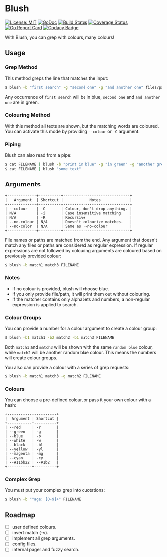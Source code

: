 # Blush

[![License: MIT](https://img.shields.io/badge/License-MIT-blue.svg)](https://opensource.org/licenses/MIT)
[![GoDoc](https://godoc.org/github.com/arsham/blush?status.svg)](http://godoc.org/github.com/arsham/blush)
[![Build Status](https://travis-ci.org/arsham/blush.svg?branch=master)](https://travis-ci.org/arsham/blush)
[![Coverage Status](https://codecov.io/gh/arsham/blush/branch/master/graph/badge.svg)](https://codecov.io/gh/arsham/blush)
[![Go Report Card](https://goreportcard.com/badge/github.com/arsham/blush)](https://goreportcard.com/report/github.com/arsham/blush)
[![Codacy Badge](https://api.codacy.com/project/badge/Grade/4d4d4330fc2e44f18da6d8012d7432b9)](https://www.codacy.com/app/arsham/blush?utm_source=github.com&amp;utm_medium=referral&amp;utm_content=arsham/blush&amp;utm_campaign=Badge_Grade)

With Blush, you can grep with colours, many colours!

## Usage

### Grep Method

This method greps the line that matches the input:
```bash
$ blush -b "first search" -g "second one" -g "and another one" files/paths
```

Any occurrence of `first search` will be in blue, `second one` and `and another one`
are in green.

### Colouring Method

With this method all texts are shown, but the matching words are coloured. You
can activate this mode by providing `--colour` or `-C` argument.

### Piping

Blush can also read from a pipe:
```bash
$ cat FILENAME | blush -b "print in blue" -g "in green" -g "another green"
$ cat FILENAME | blush "some text"
```

## Arguments

```
+-------------+----------+------------------------------+
|   Argument  | Shortcut |            Notes             |
+-------------+----------+------------------------------+
| --colour    | -C       | Colour, don't drop anything. |
| N/A         | -i       | Case insensitive matching    |
| N/A         | -R       | Recursive                    |
| --no-colour | N/A      | Doesn't colourize matches.   |
| --no-color  | N/A      | Same as --no-colour          |
+-------------+----------+------------------------------+
```

File names or paths are matched from the end. Any argument that doesn't match
any files or paths are considered as regular expression. If regular expressions
are not followed by colouring arguments are coloured based on previously
provided colour:

```bash
$ blush -b match1 match3 FILENAME
```

### Notes

* If no colour is provided, blush will choose blue.
* If you only provide file/path, it will print them out without colouring.
* If the matcher contains only alphabets and numbers, a non-regular expression is applied to search.

### Colour Groups

You can provide a number for a colour argument to create a colour group:

```bash
$ blush -b1 match1 -b2 match2 -b1 match3 FILENAME
```

Both `match1` and `match3` will be shown with the same `random blue` colour,
while `match2` will be another random blue colour. This means the numbers will
create colour groups.

You also can provide a colour with a series of grep requests:

```bash
$ blush -b match1 match3 -g match2 FILENAME
```

### Colours

You can choose a pre-defined colour, or pass it your own colour with a hash:

```
+-----------+----------+
|  Argument | Shortcut |
+-----------+----------+
| --red     | -r       |
| --green   | -g       |
| --blue    | -b       |
| --white   | -w       |
| --black   | -bl      |
| --yellow  | -yl      |
| --magenta | -mg      |
| --cyan    | -cy      |
| --#11bb22 | --#1b2   |
+-----------+----------+

```

### Complex Grep

You must put your complex grep into quotations:

```bash
$ blush -b "^age: [0-9]+" FILENAME
```

## Roadmap

* [ ] user defined colours.
* [ ] invert match (-v).
* [ ] implement all grep arguments.
* [ ] config files.
* [ ] internal pager and fuzzy search.
